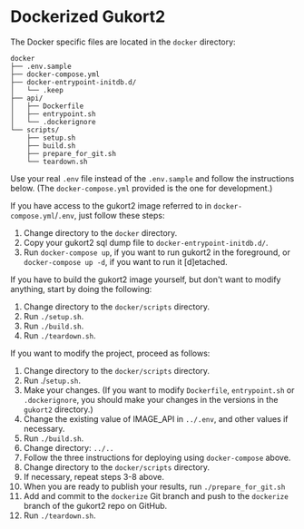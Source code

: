 # Dockerized Gukort2

The Docker specific files are located in the `docker` directory:

```
docker
├── .env.sample
├── docker-compose.yml
├── docker-entrypoint-initdb.d/
│   └── .keep
├── api/
│   ├── Dockerfile
│   ├── entrypoint.sh
│   └── .dockerignore
└── scripts/
    ├── setup.sh
    ├── build.sh
    ├── prepare_for_git.sh
    └── teardown.sh

```

Use your real `.env` file instead of the `.env.sample` and follow the instructions below. 
(The `docker-compose.yml` provided is the one for development.)

If you have access to the gukort2 image referred to in `docker-compose.yml`/`.env`, just follow these steps:

1. Change directory to the `docker` directory.
2. Copy your gukort2 sql dump file to `docker-entrypoint-initdb.d/`.
3. Run `docker-compose up`, if you want to run gukort2 in the foreground, or `docker-compose up -d`, if you want to run it [d]etached.

If you have to build the gukort2 image yourself, but don't want to modify anything, start by doing the following:

1. Change directory to the `docker/scripts` directory.
2. Run `./setup.sh`.
3. Run `./build.sh`.
4. Run `./teardown.sh`.

If you want to modify the project, proceed as follows:

1. Change directory to the `docker/scripts` directory.
2. Run ./`setup.sh`.
3. Make your changes. (If you want to modify `Dockerfile`, `entrypoint.sh` or `.dockerignore`, you should make your changes in the versions in the `gukort2` directory.) 
4. Change the existing value of IMAGE_API in `../.env`, and other values if necessary.
5. Run `./build.sh`.
6. Change directory: `../..`
7. Follow the three  instructions for deploying using `docker-compose` above.
8. Change directory to the `docker/scripts` directory.
9. If necessary, repeat steps 3-8 above.
10. When you are ready to publish your results, run `./prepare_for_git.sh`
11. Add and commit to the `dockerize` Git branch and push to the `dockerize` branch of the gukort2 repo on GitHub.
12. Run `./teardown.sh`.

